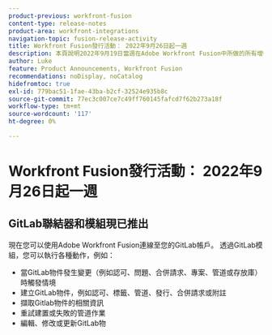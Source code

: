 ```yaml
---
product-previous: workfront-fusion
content-type: release-notes
product-area: workfront-integrations
navigation-topic: fusion-release-activity
title: Workfront Fusion發行活動： 2022年9月26日起一週
description: 本頁說明2022年9月19日當週在Adobe Workfront Fusion中所做的所有增強功能。
author: Luke
feature: Product Announcements, Workfront Fusion
recommendations: noDisplay, noCatalog
hidefromtoc: true
exl-id: 779bac51-1fae-43ba-b2cf-32524e935b8c
source-git-commit: 77ec3c007ce7c49ff760145fafcd7f62b273a18f
workflow-type: tm+mt
source-wordcount: '117'
ht-degree: 0%

---
```


# Workfront Fusion發行活動： 2022年9月26日起一週

## GitLab聯結器和模組現已推出

現在您可以使用Adobe Workfront Fusion連線至您的GitLab帳戶。 透過GitLab模組，您可以執行各種動作，例如：

* 當GitLab物件發生變更（例如認可、問題、合併請求、專案、管道或存放庫）時觸發情境
* 建立GitLab物件，例如認可、標籤、管道、發行、合併請求或附註
* 擷取Gitlab物件的相關資訊
* 重試建置或失敗的管道作業
* 編輯、修改或更新GitLab物
